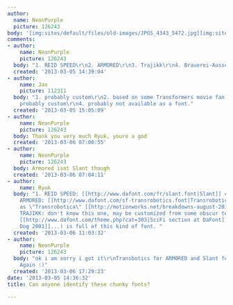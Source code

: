 ```yaml
---
author:
  name: NeonPurple
  picture: 126243
body: '[img:sites/default/files/old-images/JPGS_4343_5472.jpg][img:sites/default/files/old-images/Brauerri_6101.jpg]'
comments:
- author:
    name: NeonPurple
    picture: 126243
  body: "1. REID SPEED\r\n2. ARMORED\r\n3. Trajikk\r\n4. Brauerei-Ausschank"
  created: '2013-03-05 14:39:04'
- author:
    name: Jan
    picture: 112311
  body: "1. probably custom\r\n2. based on some Transformers movie fan font\r\n3.
    probably custom\r\n4. probably not available as a font."
  created: '2013-03-05 15:05:09'
- author:
    name: NeonPurple
    picture: 126243
  body: Thank you very much Ryuk, youre a god
  created: '2013-03-06 07:00:55'
- author:
    name: NeonPurple
    picture: 126243
  body: Armored isnt Slant though
  created: '2013-03-06 07:04:11'
- author:
    name: Ryuk
  body: "1. REID SPEED: [[http://www.dafont.com/fr/slant.font|Slant]] customized\r\n2.
    ARMORED: [[http://www.dafont.com/sf-transrobotics.font|Transrobotics]] (confirmed
    as \"Transrobotica\" [[http://motionworks.net/breakdowns-august-2010|here]])\r\n3.
    TRAJIKK: don't know this one, may be customized from some obscur techy freebie.
    [[http://www.dafont.com/theme.php?cat=303|SciFi section at DaFont]] ([[http://www.dafont.com/fr/sea-dog2001.font|Sea
    Dog 2001]]...) is full of this kind of font. "
  created: '2013-03-06 11:03:32'
- author:
    name: NeonPurple
    picture: 126243
  body: "ok i am sorry i got it\r\nTransbotics for ARMORED and Slant for REID.\r\nThanks
    Again :)"
  created: '2013-03-06 17:29:23'
date: '2013-03-05 14:36:32'
title: Can anyone identify these chunky fonts?

---
```


